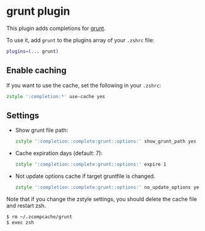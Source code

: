 # grunt plugin

This plugin adds completions for [grunt](https://github.com/gruntjs/grunt).

To use it, add `grunt` to the plugins array of your `.zshrc` file:

```zsh
plugins=(... grunt)
```

## Enable caching

If you want to use the cache, set the following in your `.zshrc`:

```zsh
zstyle ':completion:*' use-cache yes
```

## Settings

- Show grunt file path:
  ```zsh
  zstyle ':completion::complete:grunt::options:' show_grunt_path yes
  ```
- Cache expiration days (default: 7):
  ```zsh
  zstyle ':completion::complete:grunt::options:' expire 1
  ```
- Not update options cache if target gruntfile is changed.
  ```zsh
  zstyle ':completion::complete:grunt::options:' no_update_options yes
  ```

Note that if you change the zstyle settings, you should delete the cache file and restart zsh.

```zsh
$ rm ~/.zcompcache/grunt
$ exec zsh
```
